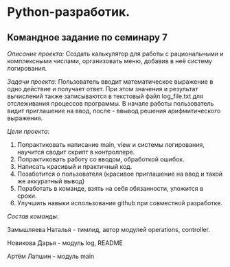  # Python-разработик.

## Командное задание по семинару 7

_Описание проекта:_
Создать калькулятор для работы с рациональными и комплексными числами, организовать меню, добавив в неё систему логирования.

_Задачи проекта:_
Пользователь вводит математическое выражение в одно действие и получает ответ. При этом значения и результат вычислений также записываются в текстовый файл log_file.txt для отслеживания процессов программы.
В начале работы пользователь видит приглашение на ввод, после - ввывод решения арифмитического выражения.

_Цели проекта:_

1. Попрактиковать написание main, view и системы логирования, научится сводит скрипт в контроллере.
2. Попрактиковать работу со вводом, обработкой ошибок.
3. Написать красивый и практичный код.
4. Позаботится о пользователя (красивое приглашение на ввод и такой же аккуратный вывод)
5. Поработать в команде, взять на себя обязанности, уложится в сроки.
6. Улучшить навыки использования github при совместной разработке.

_Состав команды:_

Замышляева Наталья - тимлид, автор модулей operations, controller.

Новикова Дарья - модуль log, README

Артём Лапшин - модуль main
